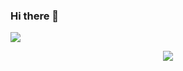 ### Hi there 👋

![](https://github-readme-stats.vercel.app/api?username=yizhishiliu&show_icons=true&theme=transparent)

<div align="center"> <img src="https://github-readme-stats.vercel.app/api/top-langs/?username=yizhishiliu&hide_title=true&hide_border=true&layout=compact&langs_count=6&text_color=000&icon_color=fff&bg_color=0,52fa5a,4dfcff,c64dff&theme=graywhite" /> </div>

<!--
**yizhishiliu/yizhishiliu** is a ✨ _special_ ✨ repository because its `README.md` (this file) appears on your GitHub profile.

Here are some ideas to get you started:

- 🔭 I’m currently working on ...
- 🌱 I’m currently learning ...
- 👯 I’m looking to collaborate on ...
- 🤔 I’m looking for help with ...
- 💬 Ask me about ...
- 📫 How to reach me: ...
- 😄 Pronouns: ...
- ⚡ Fun fact: ...
-->
